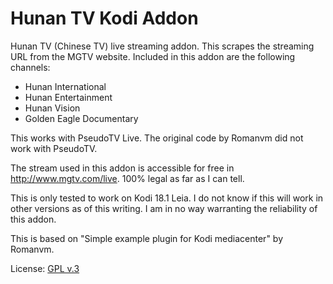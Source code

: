# Hunan TV Kodi Addon

Hunan TV (Chinese TV) live streaming addon. This scrapes the streaming URL from the MGTV website.
Included in this addon are the following channels:
- Hunan International
- Hunan Entertainment
- Hunan Vision
- Golden Eagle Documentary

This works with PseudoTV Live. The original code by Romanvm did not work with PseudoTV.

The stream used in this addon is accessible for free in http://www.mgtv.com/live. 100% legal as far as I can tell.

This is only tested to work on Kodi 18.1 Leia. I do not know if this will work in other versions as of this writing.
I am in no way warranting the reliability of this addon.


This is based on "Simple example plugin for Kodi mediacenter" by Romanvm.

License: [GPL v.3](http://www.gnu.org/copyleft/gpl.html)
